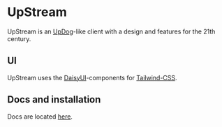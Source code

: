 # UpStream

UpStream is an [UpDog](https://pypi.org/project/updog/)-like client with a design and features for the 21th century.

## UI

UpStream uses the [DaisyUI](https://daisyui.com/)-components for [Tailwind-CSS](https://tailwindcss.com/).

## Docs and installation

Docs are located [here](https://paddecraft.github.io/docs/upstream/).